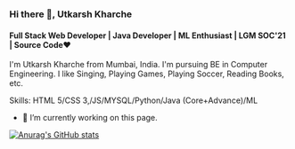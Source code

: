 ### Hi there 👋, Utkarsh Kharche
#### Full Stack Web Developer | Java Developer | ML Enthusiast | LGM SOC'21 | Source Code❤
I'm Utkarsh Kharche from Mumbai, India. I'm pursuing BE in Computer Engineering. I like Singing, Playing Games, Playing Soccer, Reading Books, etc.

Skills: HTML 5/CSS 3,/JS/MYSQL/Python/Java (Core+Advance)/ML

- 🔭 I’m currently working on this page. 





[![Anurag's GitHub stats](https://github-readme-stats.vercel.app/api?username=UKROCKZ)](https://github.com/anuraghazra/github-readme-stats)
